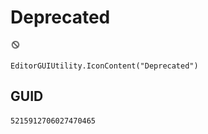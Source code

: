 # Deprecated
![](/img/Deprecated.png)

``` CSharp
EditorGUIUtility.IconContent("Deprecated")
```
## GUID
```
5215912706027470465
```
